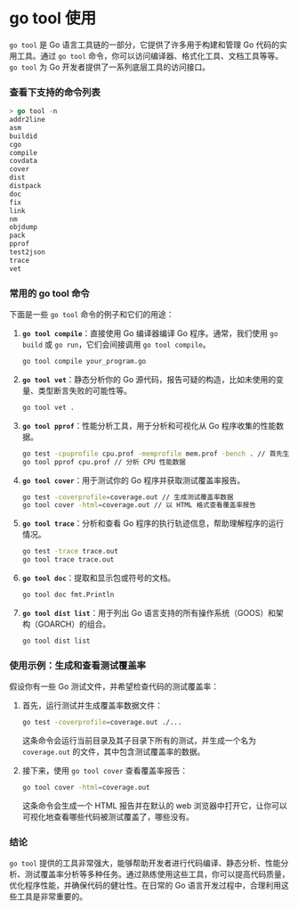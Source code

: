 # go tool 使用

`go tool` 是 Go 语言工具链的一部分，它提供了许多用于构建和管理 Go 代码的实用工具。通过 `go tool` 命令，你可以访问编译器、格式化工具、文档工具等等。`go tool` 为 Go 开发者提供了一系列底层工具的访问接口。

### 查看下支持的命令列表

```go
> go tool -n
addr2line
asm
buildid
cgo
compile
covdata
cover
dist
distpack
doc
fix
link
nm
objdump
pack
pprof
test2json
trace
vet
```

### 常用的 go tool 命令

下面是一些 `go tool` 命令的例子和它们的用途：

1. **`go tool compile`**：直接使用 Go 编译器编译 Go 程序。通常，我们使用 `go build` 或 `go run`，它们会间接调用 `go tool compile`。

    ```sh
    go tool compile your_program.go
    ```

2. **`go tool vet`**：静态分析你的 Go 源代码，报告可疑的构造，比如未使用的变量、类型断言失败的可能性等。

    ```sh
    go tool vet .
    ```

3. **`go tool pprof`**：性能分析工具，用于分析和可视化从 Go 程序收集的性能数据。

    ```sh
    go test -cpuprofile cpu.prof -memprofile mem.prof -bench . // 首先生成性能数据
    go tool pprof cpu.prof // 分析 CPU 性能数据
    ```

4. **`go tool cover`**：用于测试你的 Go 程序并获取测试覆盖率报告。

    ```sh
    go test -coverprofile=coverage.out // 生成测试覆盖率数据
    go tool cover -html=coverage.out // 以 HTML 格式查看覆盖率报告
    ```

5. **`go tool trace`**：分析和查看 Go 程序的执行轨迹信息，帮助理解程序的运行情况。

    ```sh
    go test -trace trace.out
    go tool trace trace.out
    ```

6. **`go tool doc`**：提取和显示包或符号的文档。

    ```sh
    go tool doc fmt.Println
    ```

7. **`go tool dist list`**：用于列出 Go 语言支持的所有操作系统（GOOS）和架构（GOARCH）的组合。

    ```sh
    go tool dist list
    ```

### 使用示例：生成和查看测试覆盖率

假设你有一些 Go 测试文件，并希望检查代码的测试覆盖率：

1. 首先，运行测试并生成覆盖率数据文件：

    ```sh
    go test -coverprofile=coverage.out ./...
    ```

    这条命令会运行当前目录及其子目录下所有的测试，并生成一个名为 `coverage.out` 的文件，其中包含测试覆盖率的数据。

2. 接下来，使用 `go tool cover` 查看覆盖率报告：

    ```sh
    go tool cover -html=coverage.out
    ```

    这条命令会生成一个 HTML 报告并在默认的 web 浏览器中打开它，让你可以可视化地查看哪些代码被测试覆盖了，哪些没有。

### 结论

`go tool` 提供的工具非常强大，能够帮助开发者进行代码编译、静态分析、性能分析、测试覆盖率分析等多种任务。通过熟练使用这些工具，你可以提高代码质量，优化程序性能，并确保代码的健壮性。在日常的 Go 语言开发过程中，合理利用这些工具是非常重要的。
